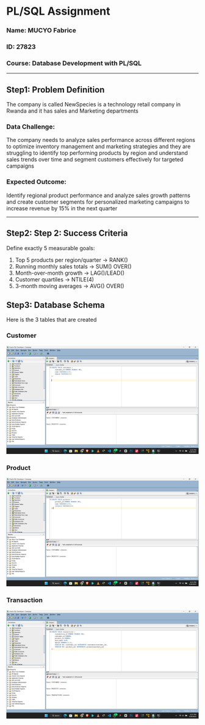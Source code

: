 # PL/SQL Assignment

  ### Name: MUCYO Fabrice
  ### ID: 27823
  ### Course: Database Development with PL/SQL


---


## Step1: Problem Definition
The company is called NewSpecies is a technology retail company in Rwanda and it has sales and Marketing departments 

### Data Challenge:
The company needs to analyze sales performance across different regions to optimize inventory management and 
marketing strategies and they are struggling to identify top performing products by region and understand 
sales trends over time and segment customers effectively for targeted campaigns

### Expected Outcome:
Identify regional product performance and analyze sales growth patterns and create customer segments for 
personalized marketing campaigns to increase revenue by 15% in the next quarter

---

## Step2: Step 2: Success Criteria
 Define exactly 5 measurable goals:
 1. Top 5 products per region/quarter → RANK()
 2. Running monthly sales totals → SUM() OVER()
 3. Month-over-month growth → LAG()/LEAD()
 4. Customer quartiles → NTILE(4)
 5. 3-month moving averages → AVG() OVER()

## Step3: Database Schema
Here is the 3 tables that are created
### Customer
![Customer](https://github.com/FabriceMUCYO/-plsql-window-functions-Fabrice-MUCYO/blob/main/Oracle%20Screenshots/Create%20Table%20customers.png)

### Product
![Product](https://github.com/FabriceMUCYO/-plsql-window-functions-Fabrice-MUCYO/blob/main/Oracle%20Screenshots/Create%20Table%20product.png)

### Transaction
![Transaction](https://github.com/FabriceMUCYO/-plsql-window-functions-Fabrice-MUCYO/blob/main/Oracle%20Screenshots/Create%20Table%20Transaction.png)
